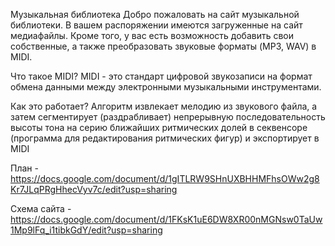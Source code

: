 Музыкальная библиотека
Добро пожаловать на сайт музыкальной библиотеки. В вашем распоряжении имеются загруженные на сайт медиафайлы. Кроме того, у вас есть возможность добавить свои собственные, а также преобразовать звуковые форматы (MP3, WAV) в MIDI.

Что такое MIDI?
MIDI - это стандарт цифровой звукозаписи на формат обмена данными между электронными музыкальными инструментами.

Как это работает?
Алгоритм извлекает мелодию из звукового файла, а затем сегментирует (раздрабливает) непрерывную последовательность высоты тона на серию ближайших ритмических долей в секвенсоре (программа для редактирования ритмических фигур) и экспортирует в MIDI

План - https://docs.google.com/document/d/1gITLRW9SHnUXBHHMFhsOWw2g8Kr7JLqPRgHhecVyv7c/edit?usp=sharing

Схема сайта - https://docs.google.com/document/d/1FKsK1uE6DW8XR00nMGNsw0TaUw1Mp9lFq_i1tibkGdY/edit?usp=sharing
